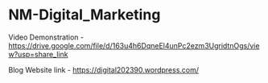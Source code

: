 # NM-Digital_Marketing

Video Demonstration -https://drive.google.com/file/d/163u4h6DqneEl4unPc2ezm3UgridtnOgs/view?usp=share_link

Blog Website link - https://digital202390.wordpress.com/
